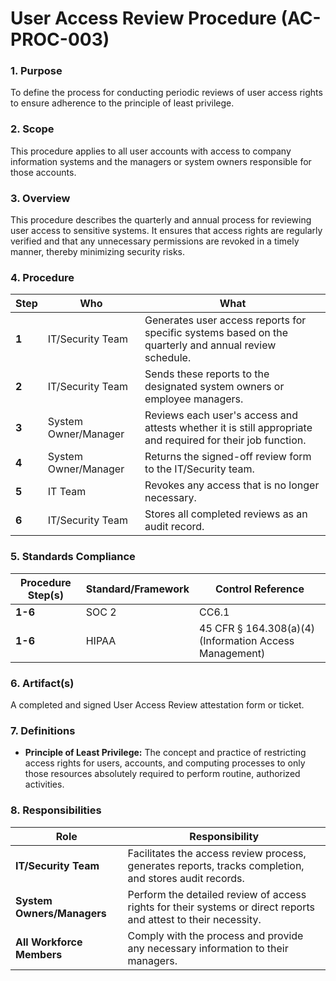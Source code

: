 # User Access Review Procedure (AC-PROC-003)

### 1. Purpose

To define the process for conducting periodic reviews of user access rights to ensure adherence to the principle of least privilege.

### 2. Scope

This procedure applies to all user accounts with access to company information systems and the managers or system owners responsible for those accounts.

### 3. Overview

This procedure describes the quarterly and annual process for reviewing user access to sensitive systems. It ensures that access rights are regularly verified and that any unnecessary permissions are revoked in a timely manner, thereby minimizing security risks.

### 4. Procedure

| **Step** | **Who**                      | **What**                                                                                                             |
| -------- | ---------------------------- | -------------------------------------------------------------------------------------------------------------------- |
| **1**    | IT/Security Team             | Generates user access reports for specific systems based on the quarterly and annual review schedule.                |
| **2**    | IT/Security Team             | Sends these reports to the designated system owners or employee managers.                                            |
| **3**    | System Owner/Manager         | Reviews each user's access and attests whether it is still appropriate and required for their job function.          |
| **4**    | System Owner/Manager         | Returns the signed-off review form to the IT/Security team.                                                          |
| **5**    | IT Team                      | Revokes any access that is no longer necessary.                                                                      |
| **6**    | IT/Security Team             | Stores all completed reviews as an audit record.                                                                     |

### 5. Standards Compliance

| **Procedure Step(s)** | **Standard/Framework** | **Control Reference**                               |
| --------------------- | ---------------------- | --------------------------------------------------- |
| **1-6**               | SOC 2                  | CC6.1                                               |
| **1-6**               | HIPAA                  | 45 CFR § 164.308(a)(4) (Information Access Management) |

### 6. Artifact(s)

A completed and signed User Access Review attestation form or ticket.

### 7. Definitions

*   **Principle of Least Privilege:** The concept and practice of restricting access rights for users, accounts, and computing processes to only those resources absolutely required to perform routine, authorized activities.

### 8. Responsibilities

| **Role**                 | **Responsibility**                                                                                             |
| ------------------------ | -------------------------------------------------------------------------------------------------------------- |
| **IT/Security Team**     | Facilitates the access review process, generates reports, tracks completion, and stores audit records.         |
| **System Owners/Managers** | Perform the detailed review of access rights for their systems or direct reports and attest to their necessity. |
| **All Workforce Members**| Comply with the process and provide any necessary information to their managers.                               |
